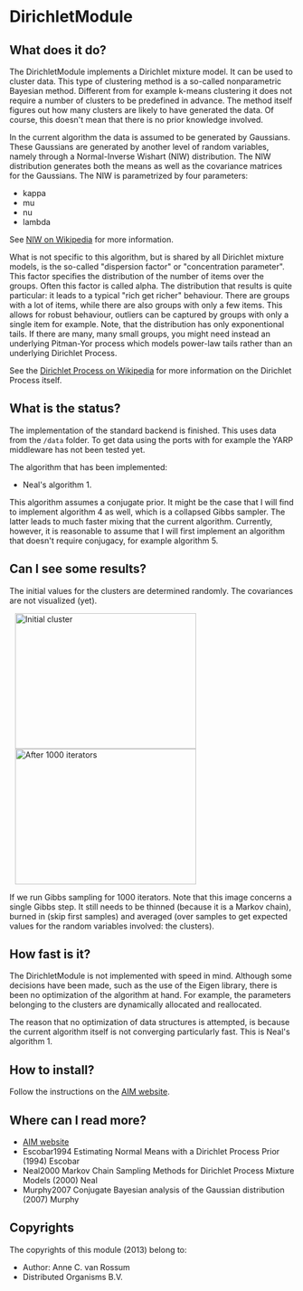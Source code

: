 <!-- Uses markdown syntax for neat display at github. This is the most important thing to your user. Be not afraid that
	you are too long-winded. If you tell someone what the Battacharyya distance is, they probably will appreciate
	that even if they already know. Be also clear about its complexity, say if it is exponential in time or the 
	number of pixels for example. 

	Tips on syntax:
	
	Use pictures:
	  ![picture](https://raw.github.com/git_username/git_repos/master/module_name/some_doc_folder/picture.jpg)

	Use math notation (http://stackoverflow.com/questions/11256433):
	- Experiment on http://latex.codecogs.com/gif.latex?c=\sqrt{E/m} to check your equation
	- Encode the math part c=\sqrt{E/m} on http://www.url-encode-decode.com/urlencode
	- And write it in markdown syntax as:
	   ![equation](http://latex.codecogs.com/gif.latex?c%3D%5Csqrt%7BE%2Fm%7D)
-->

# DirichletModule

## What does it do?

The DirichletModule implements a Dirichlet mixture model. It can be used to cluster data. This type of clustering
method is a so-called nonparametric Bayesian method. Different from for example k-means clustering it does not 
require a number of clusters to be predefined in advance. The method itself figures out how many clusters are likely
to have generated the data. Of course, this doesn't mean that there is no prior knowledge involved. 

In the current algorithm the data is assumed to be generated by Gaussians. These Gaussians are generated by another
level of random variables, namely through a Normal-Inverse Wishart (NIW) distribution. The NIW distribution generates
both the means as well as the covariance matrices for the Gaussians. The NIW is parametrized by four parameters:

* kappa
* mu
* nu
* lambda

See [NIW on Wikipedia](http://en.wikipedia.org/wiki/Normal-inverse-Wishart_distribution) for more information.

What is not specific to this algorithm, but is shared by all Dirichlet mixture models, is the so-called "dispersion
factor" or "concentration parameter". This factor specifies the distribution of the number of items over the groups. 
Often this factor is called alpha. The distribution that results is quite particular: it leads to a typical
"rich get richer" behaviour. There are groups with a lot of items, while there are also groups with only a few items.
This allows for robust behaviour, outliers can be captured by groups with only a single item for example. Note, that
the distribution has only exponentional tails. If there are many, many small groups, you might need instead an
underlying Pitman-Yor process which models power-law tails rather than an underlying Dirichlet Process.

See the [Dirichlet Process on Wikipedia](http://en.wikipedia.org/wiki/Dirichlet_process) for more information on the 
Dirichlet Process itself.

## What is the status?

The implementation of the standard backend is finished. This uses data from the `/data` folder. To get data using
the ports with for example the YARP middleware has not been tested yet.

The algorithm that has been implemented:

* Neal's algorithm 1.

This algorithm assumes a conjugate prior. It might be the case that I will find to implement algorithm 4 as well,
which is a collapsed Gibbs sampler. The latter leads to much faster mixing that the current algorithm. Currently,
however, it is reasonable to assume that I will first implement an algorithm that doesn't require conjugacy, for
example algorithm 5.

## Can I see some results?

The initial values for the clusters are determined randomly. The covariances are not visualized (yet). 

<img src="//github.com/mrquincle/aim_modules/raw/master/DirichletModule/docs/images/init.jpg" width="320" height="240" 
	title="Initial cluster" hspace="10"/>
<img src="//github.com/mrquincle/aim_modules/raw/master/DirichletModule/docs/images/clusters.jpg" width="320" height="240" 
	title="After 1000 iterators" hspace="10"/>

If we run Gibbs sampling for 1000 iterators. Note that this image concerns a single Gibbs step. It still needs to be
thinned (because it is a Markov chain), burned in (skip first samples) and averaged (over samples to get expected
values for the random variables involved: the clusters).

## How fast is it?

The DirichletModule is not implemented with speed in mind. Although some decisions have been made, such as the use of
the Eigen library, there is been no optimization of the algorithm at hand. For example, the parameters belonging to 
the clusters are dynamically allocated and reallocated. 

The reason that no optimization of data structures is attempted, is because the current algorithm itself is not 
converging particularly fast. This is Neal's algorithm 1. 

## How to install?

Follow the instructions on the [AIM website](http://dobots.github.com/aim/). 

## Where can I read more?

* [AIM website](http://dobots.github.com/aim-bzr/) 
* Escobar1994               Estimating Normal Means with a Dirichlet Process Prior (1994) Escobar                      
* Neal2000                  Markov Chain Sampling Methods for Dirichlet Process Mixture Models (2000) Neal             
* Murphy2007                Conjugate Bayesian analysis of the Gaussian distribution (2007) Murphy  

## Copyrights

The copyrights of this module (2013) belong to:

- Author: Anne C. van Rossum
- Distributed Organisms B.V.

